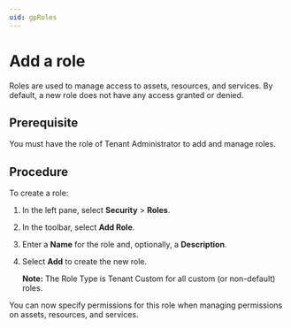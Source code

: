 ```yaml
---
uid: gpRoles
---
```


# Add a role

Roles are used to manage access to assets, resources, and services. By default, a new role does not have any access granted or denied.

## Prerequisite

You must have the role of Tenant Administrator to add and manage roles.

## Procedure

To create a role:

1. In the left pane, select **Security** > **Roles**.

1. In the toolbar, select **Add Role**.

1. Enter a **Name** for the role and, optionally, a **Description**.

1. Select **Add** to create the new role. 

   **Note:** The Role Type is Tenant Custom for all custom (or non-default) roles. 

You can now specify permissions for this role when managing permissions on assets, resources, and services.
